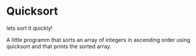 # Quicksort
lets sort it quickly!

A little programm that sorts an array of integers in ascending order using quicksort and that prints the sorted array.
